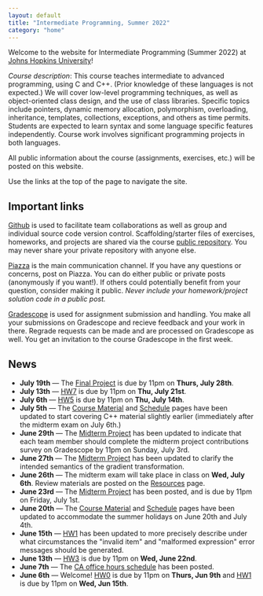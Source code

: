 ```yaml
---
layout: default
title: "Intermediate Programming, Summer 2022"
category: "home"
---
```


Welcome to the website for Intermediate Programming (Summer 2022) at
<a class="external" target="_blank" href="https://www.jhu.edu/">Johns Hopkins University</a>!

*Course description*: This course teaches intermediate to advanced
programming, using C and C++. (Prior knowledge of these languages is not
expected.) We will cover low-level programming techniques, as well as
object-oriented class design, and the use of class libraries. Specific
topics include pointers, dynamic memory allocation, polymorphism,
overloading, inheritance, templates, collections, exceptions, and others
as time permits. Students are expected to learn syntax and some language
specific features independently. Course work involves significant
programming projects in both languages.

All public information about the course (assignments, exercises, etc.) will
be posted on this website.

Use the links at the top of the page to navigate the site.

## Important links

<a class="external" target="_blank" href="https://github.com">Github</a> is used to facilitate
team collaborations as well as group and individual
source code version control. Scaffolding/starter files of
exercises, homeworks, and projects are shared via the course
<a class="external" target="_blank" href="https://github.com/jhu-ip/cs220-summer22-public">public repository</a>.
You may never share your private repository with anyone else.

<a class="external" target="_blank" href="https://piazza.com/jhu/summer2022/en601220/home">Piazza</a> is
the main communication channel. If you have any questions or concerns,
post on Piazza. You can do either public or private posts (anonymously
if you want!). If others could potentially benefit from your question,
consider making it public. *Never include your homework/project solution
code in a public post.*

<a class="external" target="_blank" href="https://www.gradescope.com/">Gradescope</a> is used for
assignment submission and handling. You make all your submissions on
Gradescope and recieve feedback and your work in there. Regrade requests
can be made and are processed on Gradescope as well. You get an invitation
to the course Gradescope in the first week.

## News

* **July 19th** — The [Final Project](assign/final.html) is due by 11pm on
  **Thurs, July 28th**.
* **July 13th** — [HW7](assign/hw7.html) is due by 11pm on **Thu, July 21st**.
* **July 6th** — [HW5](assign/hw5.html) is due by 11pm on **Thu, July 14th**.
* **July 5th** — The [Course Material](material.html) and [Schedule](schedule.html)
  pages have been updated to start covering C++ material slightly earlier
  (immediately after the midterm exam on July 6th.)
* **June 29th** — The [Midterm Project](assign/midterm.html) has been updated to
  indicate that each team member should complete the midterm project contributions
  survey on Gradescope by 11pm on Sunday, July 3rd.
* **June 27th** — The [Midterm Project](assign/midterm.html) has been updated
  to clarify the intended semantics of the gradient transformation.
* **June 26th** — The midterm exam will take place in class on **Wed, July 6th**.
  Review materials are posted on the [Resources](resources.html) page.
* **June 23rd** — The [Midterm Project](assign/midterm.html) has been posted, and is
  due by 11pm on Friday, July 1st.
* **June 20th** — The [Course Material](material.html) and [Schedule](schedule.html)
  pages have been updated to accommodate the summer holidays on June 20th and
  July 4th.
* **June 15th** — [HW1](assign/hw1.html) has been updated to more precisely
  describe under what circumstances the "invalid item" and "malformed expression"
  error messages should be generated.
* **June 13th** — [HW3](assign/hw3.html) is due by 11pm on **Wed, June 22nd**.
* **June 7th** — The [CA office hours schedule](officehours.html) has been posted.
* **June 6th** — Welcome! [HW0](assign/hw0.html) is due by 11pm on **Thurs, Jun 9th** and
  [HW1](assign/hw1.html) is due by 11pm on **Wed, Jun 15th**.
